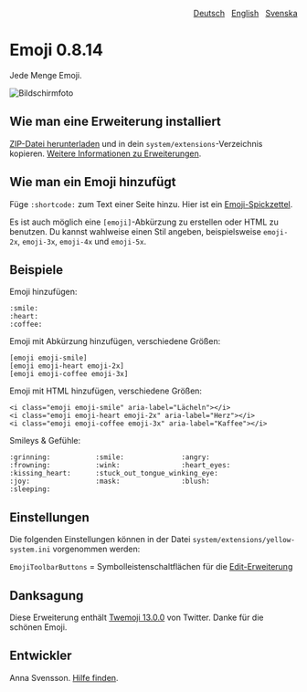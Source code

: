 <p align="right"><a href="README-de.md">Deutsch</a> &nbsp; <a href="README.md">English</a> &nbsp; <a href="README-sv.md">Svenska</a></p>

# Emoji 0.8.14

Jede Menge Emoji.

![Bildschirmfoto](emoji-screenshot.png?raw=true)

## Wie man eine Erweiterung installiert

[ZIP-Datei herunterladen](https://github.com/annaesvensson/yellow-emoji/archive/refs/heads/main.zip) und in dein `system/extensions`-Verzeichnis kopieren. [Weitere Informationen zu Erweiterungen](https://github.com/annaesvensson/yellow-update/tree/main/README-de.md).

## Wie man ein Emoji hinzufügt

Füge `:shortcode:` zum Text einer Seite hinzu. Hier ist ein [Emoji-Spickzettel](https://github.com/ikatyang/emoji-cheat-sheet). 

Es ist auch möglich eine `[emoji]`-Abkürzung zu erstellen oder HTML zu benutzen. Du kannst wahlweise einen Stil angeben, beispielsweise `emoji-2x`, `emoji-3x`, `emoji-4x` und `emoji-5x`.

## Beispiele

Emoji hinzufügen:

    :smile: 
    :heart: 
    :coffee:

Emoji mit Abkürzung hinzufügen, verschiedene Größen:

    [emoji emoji-smile]
    [emoji emoji-heart emoji-2x]
    [emoji emoji-coffee emoji-3x]

Emoji mit HTML hinzufügen, verschiedene Größen:

    <i class="emoji emoji-smile" aria-label="Lächeln"></i>
    <i class="emoji emoji-heart emoji-2x" aria-label="Herz"></i>
    <i class="emoji emoji-coffee emoji-3x" aria-label="Kaffee"></i>

Smileys & Gefühle:

    :grinning:           :smile:              :angry:
    :frowning:           :wink:               :heart_eyes:
    :kissing_heart:      :stuck_out_tongue_winking_eye:
    :joy:                :mask:               :blush:
    :sleeping:

## Einstellungen

Die folgenden Einstellungen können in der Datei `system/extensions/yellow-system.ini` vorgenommen werden:

`EmojiToolbarButtons` = Symbolleistenschaltflächen für die [Edit-Erweiterung](https://github.com/annaesvensson/yellow-edit/tree/main/README-de.md)  

## Danksagung

Diese Erweiterung enthält [Twemoji 13.0.0](https://github.com/twitter/twemoji) von Twitter. Danke für die schönen Emoji.

## Entwickler

Anna Svensson. [Hilfe finden](https://datenstrom.se/de/yellow/help/).
